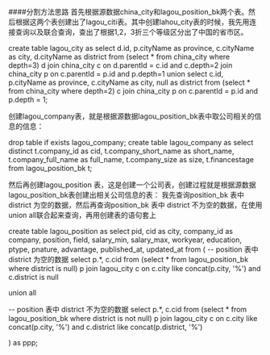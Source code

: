 ####分割方法思路
首先根据源数据china_city和lagou_position_bk两个表。然后根据这两个表创建出了lagou_citi表。其中创建lahou_city表的时候，我先用连接查询以及联合查询，查出了根据1,2，3折三个等级区分出了中国的省市区。

create table lagou_city as
select d.id, p.cityName as province, c.cityName as city, d.cityName as district from
  (select * from china_city where depth=3) d
    join china_city c on d.parentId = c.id and c.depth=2
    join china_city p on c.parentId = p.id and p.depth=1
union
select c.id, p.cityName as province, c.cityName as city, null as district from (select * from china_city where depth=2) c
  join china_city p on c.parentId = p.id and p.depth = 1;
  
  
  
  创建lagou_company表，就是根据源数据lagou_position_bk表中取公司相关的信息的信息：
  
  drop table if exists lagou_company;
create table lagou_company as
  select distinct t.company_id         as cid,
                  t.company_short_name as short_name,
                  t.company_full_name  as full_name,
                  t.company_size       as size,
                  t.financestage
  from lagou_position_bk t;
  
  
  
  然后再创建lagou_position 表，这是创建一个公司表，创建过程就是根据源数据lagou_position_bk表创建出相关公司信息的表：
  我先查询position_bk 表中 district 为空的数据，然后再查询position_bk 表中 district 不为空的数据，在使用union all联合起来查询，再用创建表的语句套上
  
  
  create table lagou_position
as
select pid, cid as city, company_id as company, position, field, salary_min, salary_max, workyear, education, ptype, pnature, advantage, published_at, updated_at from
(
  -- position 表中 district 为空的数据
  select p.*, c.cid from (select * from lagou_position_bk where district is null) p
     join lagou_city c on c.city like concat(p.city, '%') and c.district is null

  union all

  -- position 表中 district 不为空的数据
  select p.*, c.cid from (select * from lagou_position_bk where district is not null) p
    join lagou_city c on c.city like concat(p.city, '%') and c.district like concat(p.district, '%')

) as ppp;